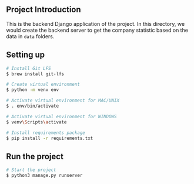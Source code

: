 ## Project Introduction

This is the backend Django application of the project. In this directory, we would create the backend server to get the company statistic based on the data in ```data``` folders.

## Setting up

```bash
# Install Git LFS
$ brew install git-lfs

# Create virtual environment
$ python -m venv env

# Activate virtual environment for MAC/UNIX
$ . env/bin/activate

# Activate virtual environment for WINDOWS
$ venv\Scripts\activate

# Install requirements package
$ pip install -r requirements.txt
```

## Run the project
```bash
# Start the project
$ python3 manage.py runserver
```
